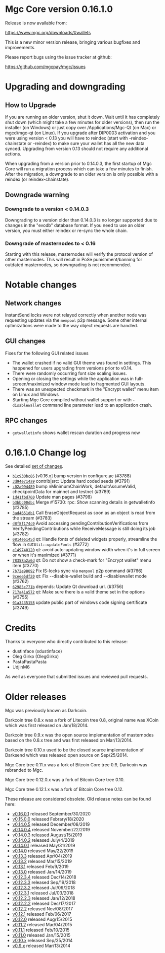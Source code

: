 Mgc Core version 0.16.1.0
==========================

Release is now available from:

  <https://www.mgc.org/downloads/#wallets>

This is a new minor version release, bringing various bugfixes and improvements.

Please report bugs using the issue tracker at github:

  <https://github.com/mgcpay/mgc/issues>


Upgrading and downgrading
=========================

How to Upgrade
--------------

If you are running an older version, shut it down. Wait until it has completely
shut down (which might take a few minutes for older versions), then run the
installer (on Windows) or just copy over /Applications/Mgc-Qt (on Mac) or
mgcd/mgc-qt (on Linux). If you upgrade after DIP0003 activation and you were
using version < 0.13 you will have to reindex (start with -reindex-chainstate
or -reindex) to make sure your wallet has all the new data synced. Upgrading
from version 0.13 should not require any additional actions.

When upgrading from a version prior to 0.14.0.3, the
first startup of Mgc Core will run a migration process which can take a few
minutes to finish. After the migration, a downgrade to an older version is only
possible with a reindex (or reindex-chainstate).

Downgrade warning
-----------------

### Downgrade to a version < 0.14.0.3

Downgrading to a version older than 0.14.0.3 is no longer supported due to
changes in the "evodb" database format. If you need to use an older version,
you must either reindex or re-sync the whole chain.

### Downgrade of masternodes to < 0.16

Starting with this release, masternodes will verify the protocol version of other
masternodes. This will result in PoSe punishment/banning for outdated masternodes,
so downgrading is not recommended.

Notable changes
===============

Network changes
---------------
InstantSend locks were not relayed correctly when another node was requesting updates via the `mempool`
p2p message. Some other internal optimizations were made to the way object requests are handled.

GUI changes
-----------
Fixes for the following GUI related issues
- The wallet crashed if no valid GUI theme was found in settings.
This happened for users upgrading from versions prior to v0.14.
- There were randomly occurring font size scaling issues.
- Opening or closing the settings while the application was in full-screen/maximized
window mode lead to fragmented GUI layouts.
- There was an unexpected checkmark in the "Encrypt wallet" menu item on Linux and Windows
- Starting Mgc Core compiled without wallet support or with `-disablewallet` command line
parameter lead to an application crash.

RPC changes
-----------
- `getwalletinfo` shows wallet rescan duration and progress now

0.16.1.0 Change log
===================

See detailed [set of changes](https://github.com/mgcpay/mgc/compare/v0.16.0.1...mgcpay:v0.16.1.0).

- [`b1c930bc86`](https://github.com/mgcpay/mgc/commit/b1c930bc86) [v0.16.x] bump version in configure.ac (#3788)
- [`3d94e714a9`](https://github.com/mgcpay/mgc/commit/3d94e714a9) contrib|src: Update hard coded seeds (#3791)
- [`c02a994489`](https://github.com/mgcpay/mgc/commit/c02a994489) bump nMinimumChainWork, defaultAssumeValid, checkpointData for mainnet and testnet (#3789)
- [`1d41fbd760`](https://github.com/mgcpay/mgc/commit/1d41fbd760) Update man pages (#3798)
- [`b3bbc00dbc`](https://github.com/mgcpay/mgc/commit/b3bbc00dbc) Merge #15730: rpc: Show scanning details in getwalletinfo (#3785)
- [`3ad4651db1`](https://github.com/mgcpay/mgc/commit/3ad4651db1) Call EraseObjectRequest as soon as an object is read from the stream (#3783)
- [`d8f8f174c0`](https://github.com/mgcpay/mgc/commit/d8f8f174c0) Avoid accessing pendingContributionVerifications from VerifyPendingContributions while ReceiveMessage is still doing its job (#3782)
- [`0814e6145d`](https://github.com/mgcpay/mgc/commit/0814e6145d) qt: Handle fonts of deleted widgets properly, streamline the flow in `GUIUtil::updateFonts` (#3772)
- [`e149740120`](https://github.com/mgcpay/mgc/commit/e149740120) qt: avoid auto-updating window width when it's in full screen or when it's maximized (#3771)
- [`78358a2a6d`](https://github.com/mgcpay/mgc/commit/78358a2a6d) qt: Do not show a check-mark for "Encrypt wallet" menu item (#3770)
- [`7b72e98092`](https://github.com/mgcpay/mgc/commit/7b72e98092) Fix IS-locks sync via `mempool` p2p command (#3766)
- [`9ceee5df20`](https://github.com/mgcpay/mgc/commit/9ceee5df20) qt: Fix --disable-wallet build and --disablewallet mode (#3762)
- [`62985c771b`](https://github.com/mgcpay/mgc/commit/62985c771b) depends: Update Qt download url. (#3756)
- [`717a41a572`](https://github.com/mgcpay/mgc/commit/717a41a572) qt: Make sure there is a valid theme set in the options (#3755)
- [`01a3435158`](https://github.com/mgcpay/mgc/commit/01a3435158) update public part of windows code signing certificate (#3749)

Credits
=======

Thanks to everyone who directly contributed to this release:

- dustinface (xdustinface)
- Oleg Girko (OlegGirko)
- PastaPastaPasta
- UdjinM6

As well as everyone that submitted issues and reviewed pull requests.

Older releases
==============

Mgc was previously known as Darkcoin.

Darkcoin tree 0.8.x was a fork of Litecoin tree 0.8, original name was XCoin
which was first released on Jan/18/2014.

Darkcoin tree 0.9.x was the open source implementation of masternodes based on
the 0.8.x tree and was first released on Mar/13/2014.

Darkcoin tree 0.10.x used to be the closed source implementation of Darksend
which was released open source on Sep/25/2014.

Mgc Core tree 0.11.x was a fork of Bitcoin Core tree 0.9,
Darkcoin was rebranded to Mgc.

Mgc Core tree 0.12.0.x was a fork of Bitcoin Core tree 0.10.

Mgc Core tree 0.12.1.x was a fork of Bitcoin Core tree 0.12.

These release are considered obsolete. Old release notes can be found here:

- [v0.16.0.1](https://github.com/mgcpay/mgc/blob/master/doc/release-notes/mgc/release-notes-0.16.0.1.md) released September/30/2020
- [v0.15.0.0](https://github.com/mgcpay/mgc/blob/master/doc/release-notes/mgc/release-notes-0.15.0.0.md) released Febrary/18/2020
- [v0.14.0.5](https://github.com/mgcpay/mgc/blob/master/doc/release-notes/mgc/release-notes-0.14.0.5.md) released December/08/2019
- [v0.14.0.4](https://github.com/mgcpay/mgc/blob/master/doc/release-notes/mgc/release-notes-0.14.0.4.md) released November/22/2019
- [v0.14.0.3](https://github.com/mgcpay/mgc/blob/master/doc/release-notes/mgc/release-notes-0.14.0.3.md) released August/15/2019
- [v0.14.0.2](https://github.com/mgcpay/mgc/blob/master/doc/release-notes/mgc/release-notes-0.14.0.2.md) released July/4/2019
- [v0.14.0.1](https://github.com/mgcpay/mgc/blob/master/doc/release-notes/mgc/release-notes-0.14.0.1.md) released May/31/2019
- [v0.14.0](https://github.com/mgcpay/mgc/blob/master/doc/release-notes/mgc/release-notes-0.14.0.md) released May/22/2019
- [v0.13.3](https://github.com/mgcpay/mgc/blob/master/doc/release-notes/mgc/release-notes-0.13.3.md) released Apr/04/2019
- [v0.13.2](https://github.com/mgcpay/mgc/blob/master/doc/release-notes/mgc/release-notes-0.13.2.md) released Mar/15/2019
- [v0.13.1](https://github.com/mgcpay/mgc/blob/master/doc/release-notes/mgc/release-notes-0.13.1.md) released Feb/9/2019
- [v0.13.0](https://github.com/mgcpay/mgc/blob/master/doc/release-notes/mgc/release-notes-0.13.0.md) released Jan/14/2019
- [v0.12.3.4](https://github.com/mgcpay/mgc/blob/master/doc/release-notes/mgc/release-notes-0.12.3.4.md) released Dec/14/2018
- [v0.12.3.3](https://github.com/mgcpay/mgc/blob/master/doc/release-notes/mgc/release-notes-0.12.3.3.md) released Sep/19/2018
- [v0.12.3.2](https://github.com/mgcpay/mgc/blob/master/doc/release-notes/mgc/release-notes-0.12.3.2.md) released Jul/09/2018
- [v0.12.3.1](https://github.com/mgcpay/mgc/blob/master/doc/release-notes/mgc/release-notes-0.12.3.1.md) released Jul/03/2018
- [v0.12.2.3](https://github.com/mgcpay/mgc/blob/master/doc/release-notes/mgc/release-notes-0.12.2.3.md) released Jan/12/2018
- [v0.12.2.2](https://github.com/mgcpay/mgc/blob/master/doc/release-notes/mgc/release-notes-0.12.2.2.md) released Dec/17/2017
- [v0.12.2](https://github.com/mgcpay/mgc/blob/master/doc/release-notes/mgc/release-notes-0.12.2.md) released Nov/08/2017
- [v0.12.1](https://github.com/mgcpay/mgc/blob/master/doc/release-notes/mgc/release-notes-0.12.1.md) released Feb/06/2017
- [v0.12.0](https://github.com/mgcpay/mgc/blob/master/doc/release-notes/mgc/release-notes-0.12.0.md) released Aug/15/2015
- [v0.11.2](https://github.com/mgcpay/mgc/blob/master/doc/release-notes/mgc/release-notes-0.11.2.md) released Mar/04/2015
- [v0.11.1](https://github.com/mgcpay/mgc/blob/master/doc/release-notes/mgc/release-notes-0.11.1.md) released Feb/10/2015
- [v0.11.0](https://github.com/mgcpay/mgc/blob/master/doc/release-notes/mgc/release-notes-0.11.0.md) released Jan/15/2015
- [v0.10.x](https://github.com/mgcpay/mgc/blob/master/doc/release-notes/mgc/release-notes-0.10.0.md) released Sep/25/2014
- [v0.9.x](https://github.com/mgcpay/mgc/blob/master/doc/release-notes/mgc/release-notes-0.9.0.md) released Mar/13/2014
